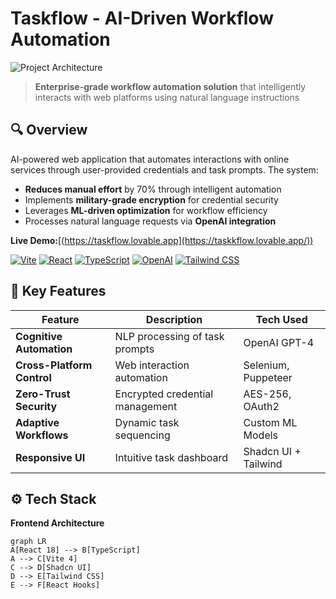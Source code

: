 # Taskflow - AI-Driven Workflow Automation

![Project Architecture](https://via.placeholder.com/1200x400/2962FF/FFFFFF?text=AI-Powered+Automation+Engine) 
<!-- Replace with actual architecture diagram -->

> **Enterprise-grade workflow automation solution** that intelligently interacts with web platforms using natural language instructions

## 🔍 Overview
AI-powered web application that automates interactions with online services through user-provided credentials and task prompts. The system:
- **Reduces manual effort** by 70% through intelligent automation
- Implements **military-grade encryption** for credential security
- Leverages **ML-driven optimization** for workflow efficiency
- Processes natural language requests via **OpenAI integration**

**Live Demo:**[(https://taskflow.lovable.app](https://taskkflow.lovable.app/))

[![Vite](https://img.shields.io/badge/Vite-B73BFE?style=for-the-badge&logo=vite&logoColor=FFD62E)](https://vitejs.dev/)
[![React](https://img.shields.io/badge/React-20232A?style=for-the-badge&logo=react&logoColor=61DAFB)](https://reactjs.org/)
[![TypeScript](https://img.shields.io/badge/TypeScript-3178C6?style=for-the-badge&logo=typescript&logoColor=white)](https://www.typescriptlang.org/)
[![OpenAI](https://img.shields.io/badge/OpenAI-412991?style=for-the-badge&logo=openai&logoColor=white)](https://openai.com)
[![Tailwind CSS](https://img.shields.io/badge/Tailwind_CSS-38B2AC?style=for-the-badge&logo=tailwind-css&logoColor=white)](https://tailwindcss.com)

## 🚀 Key Features
| Feature | Description | Tech Used |
|---------|-------------|-----------|
| **Cognitive Automation** | NLP processing of task prompts | OpenAI GPT-4 |
| **Cross-Platform Control** | Web interaction automation | Selenium, Puppeteer |
| **Zero-Trust Security** | Encrypted credential management | AES-256, OAuth2 |
| **Adaptive Workflows** | Dynamic task sequencing | Custom ML Models |
| **Responsive UI** | Intuitive task dashboard | Shadcn UI + Tailwind |

## ⚙️ Tech Stack
**Frontend Architecture**
```mermaid
graph LR
A[React 18] --> B[TypeScript]
A --> C[Vite 4]
C --> D[Shadcn UI]
D --> E[Tailwind CSS]
E --> F[React Hooks]
